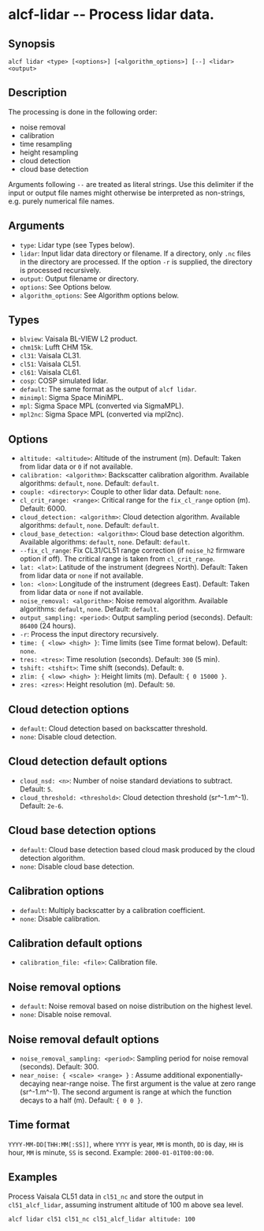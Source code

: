 
alcf-lidar -- Process lidar data.
==========

Synopsis
--------

    alcf lidar <type> [<options>] [<algorithm_options>] [--] <lidar> <output>

Description
-----------

The processing is done in the following order:

- noise removal
- calibration
- time resampling
- height resampling
- cloud detection
- cloud base detection

Arguments following `--` are treated as literal strings. Use this delimiter if the input or output file names might otherwise be interpreted as non-strings, e.g. purely numerical file names.

Arguments
---------

- `type`: Lidar type (see Types below).
- `lidar`: Input lidar data directory or filename. If a directory, only `.nc` files in the directory are processed. If the option `-r` is supplied, the directory is processed recursively.
- `output`: Output filename or directory.
- `options`: See Options below.
- `algorithm_options`: See Algorithm options below.

Types
-----

- `blview`: Vaisala BL-VIEW L2 product.
- `chm15k`: Lufft CHM 15k.
- `cl31`: Vaisala CL31.
- `cl51`: Vaisala CL51.
- `cl61`: Vaisala CL61.
- `cosp`: COSP simulated lidar.
- `default`: The same format as the output of `alcf lidar`.
- `minimpl`: Sigma Space MiniMPL.
- `mpl`: Sigma Space MPL (converted via SigmaMPL).
- `mpl2nc`: Sigma Space MPL (converted via mpl2nc).

Options
-------

- `altitude: <altitude>`: Altitude of the instrument (m). Default: Taken from lidar data or `0` if not available.
- `calibration: <algorithm>`: Backscatter calibration algorithm. Available algorithms: `default`, `none`. Default: `default`.
- `couple: <directory>`: Couple to other lidar data. Default: `none`.
- `cl_crit_range: <range>`: Critical range for the `fix_cl_range` option (m). Default: 6000.
- `cloud_detection: <algorithm>`: Cloud detection algorithm. Available algorithms: `default`, `none`. Default: `default`.
- `cloud_base_detection: <algorithm>`: Cloud base detection algorithm. Available algorithms: `default`, `none`. Default: `default`.
- `--fix_cl_range`: Fix CL31/CL51 range correction (if `noise_h2` firmware option if off). The critical range is taken from `cl_crit_range`.
- `lat: <lat>`: Latitude of the instrument (degrees North). Default: Taken from lidar data or `none` if not available.
- `lon: <lon>`: Longitude of the instrument (degrees East). Default: Taken from lidar data or `none` if not available.
- `noise_removal: <algorithm>`: Noise removal algorithm. Available algorithms: `default`, `none`.  Default: `default`.
- `output_sampling: <period>`: Output sampling period (seconds). Default: `86400` (24 hours).
- `-r`: Process the input directory recursively.
- `time: { <low> <high> }`: Time limits (see Time format below). Default: `none`.
- `tres: <tres>`: Time resolution (seconds). Default: `300` (5 min).
- `tshift: <tshift>`: Time shift (seconds). Default: `0`.
- `zlim: { <low> <high> }`: Height limits (m). Default: `{ 0 15000 }`.
- `zres: <zres>`: Height resolution (m). Default: `50`.

Cloud detection options
-----------------------

- `default`: Cloud detection based on backscatter threshold.
- `none`: Disable cloud detection.

Cloud detection default options
-------------------------------

- `cloud_nsd: <n>`: Number of noise standard deviations to subtract. Default: `5`.
- `cloud_threshold: <threshold>`: Cloud detection threshold (sr^-1.m^-1). Default: `2e-6`.

Cloud base detection options
----------------------------

- `default`: Cloud base detection based cloud mask produced by the cloud detection algorithm.
- `none`: Disable cloud base detection.

Calibration options
-------------------

- `default`: Multiply backscatter by a calibration coefficient.
- `none`: Disable calibration.

Calibration default options
---------------------------

- `calibration_file: <file>`: Calibration file.

Noise removal options
---------------------

- `default`: Noise removal based on noise distribution on the highest level.
- `none`: Disable noise removal.

Noise removal default options
-----------------------------

- `noise_removal_sampling: <period>`: Sampling period for noise removal (seconds). Default: 300.
- `near_noise: { <scale> <range> }` : Assume additional exponentially-decaying near-range noise. The first argument is the value at zero range (sr^-1.m^-1). The second argument is range at which the function decays to a half (m). Default: `{ 0 0 }`.

Time format
-----------

`YYYY-MM-DD[THH:MM[:SS]]`, where `YYYY` is year, `MM` is month, `DD` is day, `HH` is hour, `MM` is minute, `SS` is second. Example: `2000-01-01T00:00:00`.

Examples
--------

Process Vaisala CL51 data in `cl51_nc` and store the output in `cl51_alcf_lidar`, assuming instrument altitude of 100 m above sea level.

    alcf lidar cl51 cl51_nc cl51_alcf_lidar altitude: 100
	
